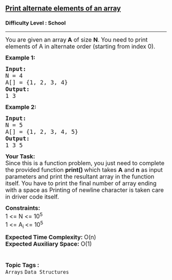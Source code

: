 <h2><a href="https://www.geeksforgeeks.org/problems/print-alternate-elements-of-an-array/1?page=1&difficulty=School&status=unsolved&sortBy=submissions">Print alternate elements of an array</a></h2><h3>Difficulty Level : School</h3><hr><div class="problems_problem_content__Xm_eO"><p><span style="font-size: 18px;">You are given an array<strong> A</strong> of size <strong>N</strong>. You need to print elements of A in alternate order (starting from index 0).</span></p>
<p><span style="font-size: 18px;"><strong>Example 1:</strong></span></p>
<pre><span style="font-size: 18px;"><strong>Input:
</strong>N = 4
A[] = {1, 2, 3, 4}<strong>
Output:</strong></span>
<span style="font-size: 18px;">1 3</span>
</pre>
<p><span style="font-size: 18px;"><strong>Example 2:</strong></span></p>
<pre><span style="font-size: 18px;"><strong>Input:
</strong>N = 5
A[] = {1, 2, 3, 4, 5}<strong>
Output:
</strong>1 3 5</span>
</pre>
<p><strong><span style="font-size: 18px;">Your Task:</span></strong><br><span style="font-size: 18px;">Since this is a function problem, you just need to complete the provided function <strong>print()&nbsp;</strong>which takes <strong>A</strong> and <strong>n</strong> as input parameters and print the resultant array in the function itself. You have to print the final number of array ending with a space as Printing of newline character is taken care in driver code itself.</span></p>
<p><span style="font-size: 18px;"><strong>Constraints:</strong></span><br><span style="font-size: 18px;">1 &lt;= N &lt;= 10<sup>5</sup></span><br><span style="font-size: 18px;">1 &lt;= A<sub>i </sub>&lt;= 10<sup>5</sup></span></p>
<p><strong><span style="font-size: 18px;">Expected Time Complexity: </span></strong><span style="font-size: 18px;">O(n)</span><br><strong><span style="font-size: 18px;">Expected Auxiliary Space:</span></strong><span style="font-size: 18px;"> O(1)</span></p></div><br><p><span style=font-size:18px><strong>Topic Tags : </strong><br><code>Arrays</code>&nbsp;<code>Data Structures</code>&nbsp;